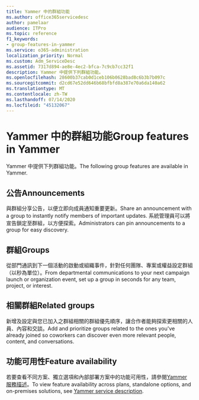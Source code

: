 ```yaml
---
title: Yammer 中的群組功能
ms.author: office365servicedesc
author: pamelaar
audience: ITPro
ms.topic: reference
f1_keywords:
- group-features-in-yammer
ms.service: o365-administration
localization_priority: Normal
ms.custom: Adm_ServiceDesc
ms.assetid: 7317d894-ae8e-4ec2-bfca-7c9cb7cc32f1
description: Yammer 中提供下列群組功能。
ms.openlocfilehash: 28600b37cab0d1ceb106b0628bad8c6b3b7b097c
ms.sourcegitcommit: d2cd67e52dd646b68bfbfd8a387e70a6da140a62
ms.translationtype: MT
ms.contentlocale: zh-TW
ms.lasthandoff: 07/14/2020
ms.locfileid: "45132067"
---
```

# <a name="group-features-in-yammer"></a><span data-ttu-id="d55dd-103">Yammer 中的群組功能</span><span class="sxs-lookup"><span data-stu-id="d55dd-103">Group features in Yammer</span></span>

<span data-ttu-id="d55dd-104">Yammer 中提供下列群組功能。</span><span class="sxs-lookup"><span data-stu-id="d55dd-104">The following group features are available in Yammer.</span></span>
  
## <a name="announcements"></a><span data-ttu-id="d55dd-105">公告</span><span class="sxs-lookup"><span data-stu-id="d55dd-105">Announcements</span></span>

<span data-ttu-id="d55dd-106">與群組分享公告，以便立即向成員通知重要更新。</span><span class="sxs-lookup"><span data-stu-id="d55dd-106">Share an announcement with a group to instantly notify members of important updates.</span></span> <span data-ttu-id="d55dd-107">系統管理員可以將宣告鎖定至群組，以方便探索。</span><span class="sxs-lookup"><span data-stu-id="d55dd-107">Administrators can pin announcements to a group for easy discovery.</span></span>
  
## <a name="groups"></a><span data-ttu-id="d55dd-108">群組</span><span class="sxs-lookup"><span data-stu-id="d55dd-108">Groups</span></span>

<span data-ttu-id="d55dd-109">從部門通訊到下一個活動的啟動或組織事件，針對任何團隊、專案或權益設定群組（以秒為單位）。</span><span class="sxs-lookup"><span data-stu-id="d55dd-109">From departmental communications to your next campaign launch or organization event, set up a group in seconds for any team, project, or interest.</span></span>
  
## <a name="related-groups"></a><span data-ttu-id="d55dd-110">相關群組</span><span class="sxs-lookup"><span data-stu-id="d55dd-110">Related groups</span></span>

<span data-ttu-id="d55dd-111">新增及設定與您已加入之群組相關的群組優先順序，讓合作者能夠探索更相關的人員、內容和交談。</span><span class="sxs-lookup"><span data-stu-id="d55dd-111">Add and prioritize groups related to the ones you've already joined so coworkers can discover even more relevant people, content, and conversations.</span></span>
  
## <a name="feature-availability"></a><span data-ttu-id="d55dd-112">功能可用性</span><span class="sxs-lookup"><span data-stu-id="d55dd-112">Feature availability</span></span>

<span data-ttu-id="d55dd-113">若要查看不同方案、獨立選項和內部部署方案中的功能可用性，請參閱[Yammer 服務描述](yammer-service-description.md)。</span><span class="sxs-lookup"><span data-stu-id="d55dd-113">To view feature availability across plans, standalone options, and on-premises solutions, see [Yammer service description](yammer-service-description.md).</span></span>
  